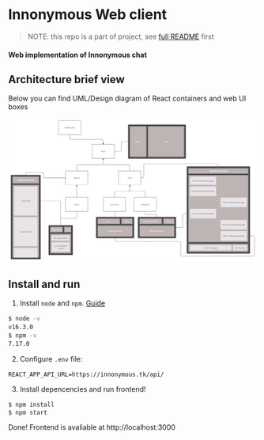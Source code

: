 
# Innonymous Web client

> NOTE: this repo is a part of project, see [full README](https://github.com/innonymous/compose) first

#### Web implementation of Innonymous chat


## Architecture brief view

Below you can find UML/Design diagram of React containers and web UI boxes


<p align="center">
<img src="images/arch_front.png"/>
</p>

## Install and run

1. Install `node` and `npm`. [Guide](https://docs.npmjs.com/downloading-and-installing-node-js-and-npm)

```sh
$ node -v       
v16.3.0
$ npm -v       
7.17.0
```

2. Configure `.env` file:

```
REACT_APP_API_URL=https://innonymous.tk/api/
```

3. Install depencencies and run frontend!

```
$ npm install
$ npm start
```


Done! Frontend is avaliable at http://localhost:3000
